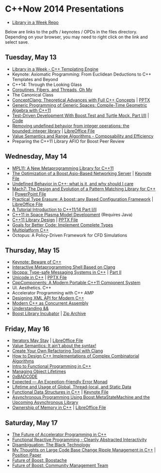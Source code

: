 # C++Now 2014 Presentations

* [Library in a Week Repo](https://github.com/JeffGarland/liaw2014.git)

Below are links to the pdfs / keynotes / OPDs in the files directory.  
Depending on your browser, you may need to right click on the link and select save.

## Tuesday, May 13

* [Library in a Week - C++ Templating Engine](https://github.com/boostcon/cppnow_presentations_2014/blob/master/files/liaw_template_engine_day1.pdf?raw=true)
* Keynote: Axiomatic Programming: From Euclidean Deductions to C++ Templates and Beyond
* C++14: Through the Looking Glass 
* [Coroutines, Fibers, and Threads, Oh My](https://github.com/boostcon/cppnow_presentations_2014/blob/master/files/Coroutines-Fibers-Threads.pdf?raw=true)
* The Canonical Class
* [ConceptClang: Theoretical Advances with Full C++ Concepts](https://github.com/boostcon/cppnow_presentations_2014/blob/master/files/ConceptClang.pdf?raw=true) | [PPTX](https://github.com/boostcon/cppnow_presentations_2014/blob/master/files/ConceptClang.pptx?raw=true)
* [Generic Programming of Generic Spaces: Compile-Time Geometric Algebra with C++11](https://github.com/boostcon/cppnow_presentations_2014/blob/master/files/generic_spaces.pdf?raw=true)
* [Test-Driven Development With Boost.Test and Turtle Mock, Part I/II](https://github.com/boostcon/cppnow_presentations_2014/blob/master/files/test_driven/test_driven.pdf?raw=true) | [Code](https://github.com/boostcon/cppnow_presentations_2014/blob/master/files/test_driven/)
* [Removing undefined behavior from integer operations: the bounded::integer library](https://github.com/boostcon/cppnow_presentations_2014/blob/master/files/bounded_integer.pdf?raw=true) | [LibreOffice File](https://github.com/boostcon/cppnow_presentations_2014/blob/master/files/bounded_integer.opd?raw=true) 
* [Value Semantics and Range Algorithms - Composability and Efficiency](https://github.com/boostcon/cppnow_presentations_2014/blob/master/files/range_algos.pdf?raw=true)
* Preparing the C++11 Library AFIO for Boost Peer Review
 
## Wednesday, May 14
 
* [MPL11: A New Metaprogramming Library for C++11](https://ldionne.github.io/mpl11-cppnow-2014)
* [The Optimization of a Boost.Asio-Based Networking Server](https://github.com/boostcon/cppnow_presentations_2014/blob/master/files/optimization_boost_asio.pdf?raw=true) | [Keynote File](https://github.com/boostcon/cppnow_presentations_2014/blob/master/files/optimization_boost_asio.key?raw=true)
* [Undefined Behavior in C++; what is it, and why should I care](https://github.com/boostcon/cppnow_presentations_2014/blob/master/files/Undefined-Behavior.pdf?raw=true)
* [Mach7: The Design and Evolution of a Pattern Matching Library for C++](https://github.com/boostcon/cppnow_presentations_2014/blob/master/files/open-pattern-matching.pdf?raw=true) | [PowerPoint File](ttps://github.com/boostcon/cppnow_presentations_2014/blob/master/files/open-pattern-matching.pptx?raw=true)
* [Practical Type Erasure: A boost::any Based Configuration Framework](https://github.com/boostcon/cppnow_presentations_2014/blob/master/files/PracticalTypeErasureSlides.pdf?raw=true)  | [LibreOffice File](https://github.com/boostcon/cppnow_presentations_2014/blob/master/files/PracticalTypeErasureSlides.odp?raw=true)
* [A Tutorial Introduction to C++11/14 Part I/II](https://github.com/boostcon/cppnow_presentations_2014/blob/master/files/tutorial_intro_cpp_11_14.pdf?raw=true)
* [C++11 in Space Plasma Model Development](https://github.com/boostcon/cppnow_presentations_2014/blob/master/files/esitys.tar?raw=true) (Requires Java)
* [C++11 Library Design](https://github.com/boostcon/cppnow_presentations_2014/blob/master/files/cxx11-library-design.pdf?raw=true) | [PPTX File](https://github.com/boostcon/cppnow_presentations_2014/blob/master/files/cxx11-library-design.pptx?raw=true)
* [Goals for Better Code: Implement Complete Types](https://github.com/sean-parent/sean-parent.github.com/wiki/Papers-and-Presentations)
* [Multiplatform C++](https://github.com/boostcon/cppnow_presentations_2014/blob/master/files/2014_05_14_multiplatform_cpp.pdf?raw=true)
* Octopus: A Policy-Driven Framework for CFD Simulations
 
## Thursday, May 15
 
* [Keynote: Beware of C++](https://github.com/boostcon/cppnow_presentations_2014/blob/master/files/Josuttis_C++Now_140515_handouts.pdf?raw=true)
* [Interactive Metaprogramming Shell Based on Clang](https://github.com/boostcon/cppnow_presentations_2014/blob/master/files/2014_cppnow_metashell.pdf?raw=true)
* [libcppa: Type-safe Messaging Systems in C++](https://github.com/boostcon/cppnow_presentations_2014/blob/master/files/libcppa_part1.pdf?raw=true)  | [Part II](https://github.com/boostcon/cppnow_presentations_2014/blob/master/files/libcppa_part2.pdf?raw=true)
* [Unicode in C++](https://github.com/boostcon/cppnow_presentations_2014/blob/master/files/unicode-cpp.pdf?raw=true) | [PPTX File](https://github.com/boostcon/cppnow_presentations_2014/blob/master/files/unicode-cpp.pptx?raw=true)
* [CppComponents: A Modern Portable C++11 Component System](https://github.com/boostcon/cppnow_presentations_2014/blob/master/files/cppnow2014_bandela_presentation.pdf?raw=true)
* UI. Aesthetics. C++ 
* Accelerator Programming with C++ AMP
* [Designing XML API for Modern C++](https://github.com/boostcon/cppnow_presentations_2014/blob/master/files/designing-xml-api-for-modern-c++.pdf?raw=true)
* [Modern C++ as Concurrent Assembly](https://github.com/diegoperini/cppnow2014-doppl)
* [Understanding &&](https://github.com/boostcon/cppnow_presentations_2014/blob/master/files/UnderstandingRValueRef_rev7.pdf?raw=true)
* [Boost Library Incubator](https://github.com/boostcon/cppnow_presentations_2014/blob/master/files/incubator.pdf?raw=true) | [Zip Archive](https://github.com/boostcon/cppnow_presentations_2014/blob/master/files/incubator.zip?raw=true)
 
## Friday, May 16
 
* [Iterators May Stay](https://github.com/boostcon/cppnow_presentations_2014/blob/master/files/CppNow2014Ranges.pdf?raw=true) | [LibreOffice File](https://github.com/boostcon/cppnow_presentations_2014/blob/master/files/CppNow2014Ranges.opd?raw=true)
* [Value Semantics: It ain't about the syntax!](https://github.com/boostcon/cppnow_presentations_2014/blob/master/files/accu2015.140518.pdf?raw=true)
* [Create Your Own Refactoring Tool with Clang](https://github.com/boostcon/cppnow_presentations_2014/blob/master/files/Create-Your-Own-Refactoring-Tool-with-Clang.pdf?raw=true)
* [How to Design C++ Implementations of Complex Combinatorial Algorithms](https://github.com/boostcon/cppnow_presentations_2014/blob/master/files/How_to_Design_C++_Implementations_of_Complex_Combinatorial_Algorithms.pdf?raw=true)
* [Intro to Functional Programming in C++](https://github.com/boostcon/cppnow_presentations_2014/blob/master/files/intro-to-functional-programming-in-cpp.pdf?raw=true)
* [Managing Object Lifetimes](https://github.com/boostcon/cppnow_presentations_2014/blob/master/files/Managing-Object-Lifetimes.pdf?raw=true)
* [0xBADC0DE](https://github.com/boostcon/cppnow_presentations_2014/blob/master/files/0xBADC0DE.pdf?raw=true)
* [Expected — An Exception-friendly Error Monad](https://github.com/boostcon/cppnow_presentations_2014/blob/master/files/expected.pdf?raw=true)
* [Lifetime and Usage of Global, Thread-local, and Static Data](https://github.com/boostcon/cppnow_presentations_2014/blob/master/files/LifetimeRev2.pdf?raw=true)
* [Functional Data Structures in C++](https://github.com/boostcon/cppnow_presentations_2014/blob/master/files/functional-data-structures.pdf?raw=true) | [Keynote File](https://github.com/boostcon/cppnow_presentations_2014/blob/master/files/functional-data-structures.key?raw=true)
* [Asynchronous Programming Using Boost.MetaStateMachine and the Upcoming Asynchronous Library](https://github.com/boostcon/cppnow_presentations_2014/blob/master/files/AsyncTalkCppNow14.pdf?raw=true)
* [Ownership of Memory in C++](https://github.com/boostcon/cppnow_presentations_2014/blob/master/files/ownership_of_memory.pdf?raw=true) | [LibreOffice File](https://github.com/boostcon/cppnow_presentations_2014/blob/master/files/ownership_of_memory.opd?raw=true)
 
## Saturday, May 17
 
* [The Future of Accelerator Programming in C++](https://github.com/boostcon/cppnow_presentations_2014/blob/master/files/CppNow2014_Future_of_Accelerator_Programming.pdf?raw=true)
* [Functional Reactive Programming - Cleanly Abstracted Interactivity](https://github.com/boostcon/cppnow_presentations_2014/blob/master/files/Functional-Reactive-Programming.pdf?raw=true)
* [Disambiguation: The Black Technology](https://github.com/boostcon/cppnow_presentations_2014/blob/master/files/disambiguation.pdf?raw=true)
* [My Thoughts on Large Code Base Change Ripple Management in C++](https://github.com/boostcon/cppnow_presentations_2014/blob/master/files/change_ripple.pdf?raw=true) | [Position Paper](https://github.com/boostcon/cppnow_presentations_2014/blob/master/files/large_code_base_change_ripple_in_cpp.pdf?raw=true)
* [Future of Boost: Boostache](https://github.com/boostcon/cppnow_presentations_2014/blob/master/files/boostache.pdf?raw=true)
* [Future of Boost: Community Management Team](https://github.com/boostcon/cppnow_presentations_2014/blob/master/files/boost-cmt.pdf?raw=true)



